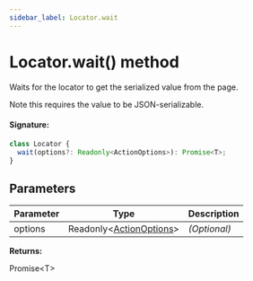 ```yaml
---
sidebar_label: Locator.wait
---
```


# Locator.wait() method

Waits for the locator to get the serialized value from the page.

Note this requires the value to be JSON-serializable.

#### Signature:

```typescript
class Locator {
  wait(options?: Readonly<ActionOptions>): Promise<T>;
}
```

## Parameters

| Parameter | Type                                                          | Description  |
| --------- | ------------------------------------------------------------- | ------------ |
| options   | Readonly&lt;[ActionOptions](./puppeteer.actionoptions.md)&gt; | _(Optional)_ |

**Returns:**

Promise&lt;T&gt;
